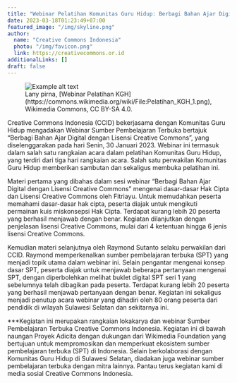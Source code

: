 ```yaml
---
title: "Webinar Pelatihan Komunitas Guru Hidup: Berbagi Bahan Ajar Digital"
date: 2023-03-18T01:23:49+07:00
featured_image: "/img/skyline.png"
author:
  name: "Creative Commons Indonesia"
  photo: "/img/favicon.png"
  link: https://creativecommons.or.id
additionalLinks: []
draft: false
---
```


<figure class="figure w-sm-50 float-sm-end ms-sm-5 mt-3 mb-4">

  <img src="../../uploads/Pelatihan_KGH_1.png" alt="Example alt text" class="figure-img img-fluid">

  <figcaption class="figure-caption">Lany pirna, [Webinar Pelatihan KGH](https://commons.wikimedia.org/wiki/File:Pelatihan_KGH_1.png), Wikimedia Commons, CC BY-SA 4.0.</figcaption>

</figure>

Creative Commons Indonesia (CCID) bekerjasama dengan Komunitas Guru Hidup mengadakan Webinar Sumber Pembelajaran Terbuka bertajuk “Berbagi Bahan Ajar Digital dengan Lisensi Creative Commons”, yang diselenggarakan pada hari Senin, 30 Januari 2023. Webinar ini termasuk dalam salah satu rangkaian acara dalam pelatihan Komunitas Guru Hidup, yang terdiri dari tiga hari rangkaian acara. Salah satu perwakilan Komunitas Guru Hidup memberikan sambutan dan sekaligus membuka pelatihan ini.

Materi pertama yang dibahas dalam sesi webinar “Berbagi Bahan Ajar Digital dengan Lisensi Creative Commons” mengenai dasar-dasar Hak Cipta dan Lisensi Creative Commons oleh Fitriayu. Untuk memudahkan peserta memahami dasar-dasar hak cipta, peserta diajak untuk mengikuti permainan kuis miskonsepsi Hak Cipta. Terdapat kurang lebih 20 peserta yang berhasil menjawab dengan benar. Kegiatan dilanjutkan dengan penjelasan lisensi Creative Commons, mulai dari 4 ketentuan hingga 6 jenis lisensi Creative Commons.

Kemudian materi selanjutnya oleh Raymond Sutanto selaku perwakilan dari CCID. Raymond memperkenalkan sumber pembelajaran terbuka (SPT) yang menjadi topik utama dalam webinar ini. Selain pengantar mengenai konsep dasar SPT, peserta diajak untuk menjawab beberapa pertanyaan mengenai SPT, dengan diperbolehkan melihat buklet digital SPT seri 1 yang sebelumnya telah dibagikan pada peserta. Terdapat kurang lebih 20 peserta yang berhasil menjawab pertanyaan dengan benar. Kegiatan ini sekaligus menjadi penutup acara webinar yang dihadiri oleh 80 orang peserta dari pendidik di wilayah Sulawesi Selatan dan sekitarnya ini.

***Kegiatan ini merupakan rangkaian lokakarya dan webinar Sumber Pembelajaran Terbuka Creative Commons Indonesia. Kegiatan ini di bawah naungan Proyek Adicita dengan dukungan dari Wikimedia Foundation  yang bertujuan untuk mempromosikan dan memperkuat ekosistem sumber pembelajaran terbuka (SPT) di Indonesia. Selain berkolaborasi dengan Komunitas Guru Hidup di Sulawesi Selatan, diadakan juga webinar sumber pembelajaran terbuka dengan mitra lainnya. Pantau terus kegiatan kami di media sosial Creative Commons Indonesia.

